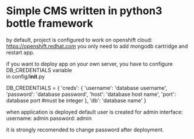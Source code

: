 Simple CMS written in python3 bottle framework
======

by default, project is configured to work on openshift cloud: https://openshift.redhat.com
you only need to add mongodb cartridge and restart app.

if you want to deploy app on your own server, you have to configure DB_CREDENTIALS variable  
in config/__init__.py

DB_CREDENTIALS = {
    'creds': {
        'username': 'database username',
        'password': 'database password',
        'host': 'database host name',
        'port': database port #must be integer
    },
    'db': 'database name'
}


when application is deployed default user is created for admin interface:
username: admin
password: admin

it is strongly recomended to change password after deployment.


